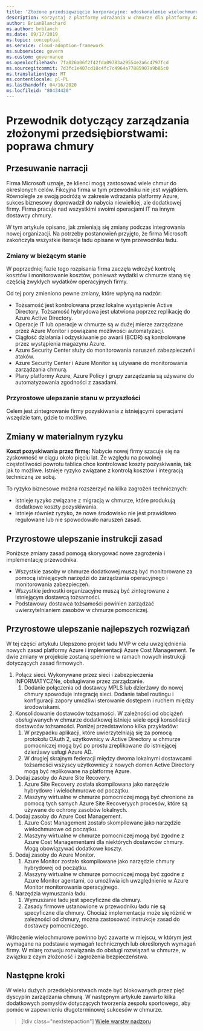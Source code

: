 ```yaml
---
title: 'Złożone przedsięwzięcie korporacyjne: udoskonalenie wielochmurowe'
description: Korzystaj z platformy wdrażania w chmurze dla platformy Azure, aby dowiedzieć się więcej na temat wielu chmur i jak zintegrować wielochmurowe organizacje dla złożonych przedsiębiorstw.
author: BrianBlanchard
ms.author: brblanch
ms.date: 09/17/2019
ms.topic: conceptual
ms.service: cloud-adoption-framework
ms.subservice: govern
ms.custom: governance
ms.openlocfilehash: 7fa026a06f2f42fda09783a29554e2a6c4797fcd
ms.sourcegitcommit: 7d3fc1e407cd18c4fc7c4964a77885907a9b85c0
ms.translationtype: MT
ms.contentlocale: pl-PL
ms.lasthandoff: 04/16/2020
ms.locfileid: "80434420"
---
```

<!-- cSpell:ignore MPLS -->

# <a name="governance-guide-for-complex-enterprises-multicloud-improvement"></a>Przewodnik dotyczący zarządzania złożonymi przedsiębiorstwami: poprawa chmury

## <a name="advancing-the-narrative"></a>Przesuwanie narracji

Firma Microsoft uznaje, że klienci mogą zastosować wiele chmur do określonych celów. Fikcyjna firma w tym przewodniku nie jest wyjątkiem. Równolegle ze swoją podróżą w zakresie wdrażania platformy Azure, sukces biznesowy doprowadził do nabycia niewielkiej, ale dodatkowej firmy. Firma pracuje nad wszystkimi swoimi operacjami IT na innym dostawcy chmury.

W tym artykule opisano, jak zmieniają się zmiany podczas integrowania nowej organizacji. Na potrzeby postanowień przyjęto, że firma Microsoft zakończyła wszystkie iteracje ładu opisane w tym przewodniku ładu.

### <a name="changes-in-the-current-state"></a>Zmiany w bieżącym stanie

W poprzedniej fazie tego rozpisania firma zaczęła wdrożyć kontrolę kosztów i monitorowanie kosztów, ponieważ wydatki w chmurze staną się częścią zwykłych wydatków operacyjnych firmy.

Od tej pory zmieniono pewne zmiany, które wpłyną na nadzór:

- Tożsamość jest kontrolowana przez lokalne wystąpienie Active Directory. Tożsamość hybrydowa jest ułatwiona poprzez replikację do Azure Active Directory.
- Operacje IT lub operacje w chmurze są w dużej mierze zarządzane przez Azure Monitor i powiązane możliwości automatyzacji.
- Ciągłość działania i odzyskiwanie po awarii (BCDR) są kontrolowane przez wystąpienia magazynu Azure.
- Azure Security Center służy do monitorowania naruszeń zabezpieczeń i ataków.
- Azure Security Center i Azure Monitor są używane do monitorowania zarządzania chmurą.
- Plany platformy Azure, Azure Policy i grupy zarządzania są używane do automatyzowania zgodności z zasadami.

### <a name="incrementally-improve-the-future-state"></a>Przyrostowe ulepszanie stanu w przyszłości

Celem jest zintegrowanie firmy pozyskiwania z istniejącymi operacjami wszędzie tam, gdzie to możliwe.

## <a name="changes-in-tangible-risks"></a>Zmiany w materialnym ryzyku

**Koszt pozyskiwania przez firmę:** Nabycie nowej firmy szacuje się na zyskowność w ciągu około pięciu lat. Ze względu na powolnej częstotliwości powrotu tablica chce kontrolować koszty pozyskiwania, tak jak to możliwe. Istnieje ryzyko związane z kontrolą kosztów i integracją techniczną ze sobą.

To ryzyko biznesowe można rozszerzyć na kilka zagrożeń technicznych:

- Istnieje ryzyko związane z migracją w chmurze, które produkują dodatkowe koszty pozyskiwania.
- Istnieje również ryzyko, że nowe środowisko nie jest prawidłowo regulowane lub nie spowodowało naruszeń zasad.

## <a name="incremental-improvement-of-the-policy-statements"></a>Przyrostowe ulepszanie instrukcji zasad

Poniższe zmiany zasad pomogą skorygować nowe zagrożenia i implementację przewodnika.

- Wszystkie zasoby w chmurze dodatkowej muszą być monitorowane za pomocą istniejących narzędzi do zarządzania operacyjnego i monitorowania zabezpieczeń.
- Wszystkie jednostki organizacyjne muszą być zintegrowane z istniejącym dostawcą tożsamości.
- Podstawowy dostawca tożsamości powinien zarządzać uwierzytelnianiem zasobów w chmurze pomocniczej.

## <a name="incremental-improvement-of-the-best-practices"></a>Przyrostowe ulepszanie najlepszych rozwiązań

W tej części artykułu Ulepszono projekt ładu MVP w celu uwzględnienia nowych zasad platformy Azure i implementacji Azure Cost Management. Te dwie zmiany w projekcie zostaną spełnione w ramach nowych instrukcji dotyczących zasad firmowych.

1. Połącz sieci. Wykonywane przez sieci i zabezpieczenia INFORMATYCZNe, obsługiwane przez zarządzanie.
    1. Dodanie połączenia od dostawcy MPLS lub dzierżawy do nowej chmury spowoduje integrację sieci. Dodanie tabel routingu i konfiguracji zapory umożliwi sterowanie dostępem i ruchem między środowiskami.
2. Konsolidowanie dostawców tożsamości. W zależności od obciążeń obsługiwanych w chmurze dodatkowej istnieje wiele opcji konsolidacji dostawców tożsamości. Poniżej przedstawiono kilka przykładów:
    1. W przypadku aplikacji, które uwierzytelniają się za pomocą protokołu OAuth 2, użytkownicy w Active Directory w chmurze pomocniczej mogą być po prostu zreplikowane do istniejącej dzierżawy usługi Azure AD.
    2. W drugiej skrajnym federacji między dwoma lokalnymi dostawcami tożsamości wszyscy użytkownicy z nowych domen Active Directory mogą być replikowane na platformę Azure.
3. Dodaj zasoby do Azure Site Recovery.
    1. Azure Site Recovery została skompilowana jako narzędzie hybrydowe i wielochmurowe od początku.
    2. Maszyny wirtualne w chmurze pomocniczej mogą być chronione za pomocą tych samych Azure Site Recoveryych procesów, które są używane do ochrony zasobów lokalnych.
4. Dodaj zasoby do Azure Cost Management.
    1. Azure Cost Management zostało skompilowane jako narzędzie wielochmurowe od początku.
    2. Maszyny wirtualne w chmurze pomocniczej mogą być zgodne z Azure Cost Managementami dla niektórych dostawców chmury. Mogą obowiązywać dodatkowe koszty.
5. Dodaj zasoby do Azure Monitor.
    1. Azure Monitor zostało skompilowane jako narzędzie chmury hybrydowej od początku.
    2. Maszyny wirtualne w chmurze pomocniczej mogą być zgodne z Azure Monitor agentami, co umożliwia ich uwzględnienie w Azure Monitor monitorowania operacyjnego.
6. Narzędzia wymuszania ładu.
    1. Wymuszanie ładu jest specyficzne dla chmury.
    2. Zasady firmowe ustanowione w przewodniku ładu nie są specyficzne dla chmury. Chociaż implementacja może się różnić w zależności od chmury, można zastosować instrukcje zasad do dostawcy pomocniczego.

Wdrożenie wielochmurowe powinno być zawarte w miejscu, w którym jest wymagane na podstawie wymagań technicznych lub określonych wymagań firmy. W miarę rozwoju rozwiązania do obsługi rozwiązań w chmurze, w związku z czym złożoność i zagrożenia bezpieczeństwa.

## <a name="next-steps"></a>Następne kroki

W wielu dużych przedsiębiorstwach może być blokowanych przez pięć dyscyplin zarządzania chmurą. W następnym artykule zawarto kilka dodatkowych pomysłów dotyczących tworzenia zespołu sportowego, aby pomóc w zapewnieniu długoterminowej sukcesów w chmurze.

> [!div class="nextstepaction"]
> [Wiele warstw nadzoru](./multiple-layers-of-governance.md)
